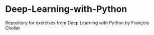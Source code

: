 # Deep-Learning-with-Python
Repository for exercises from Deep Learning with Python by François Chollet
